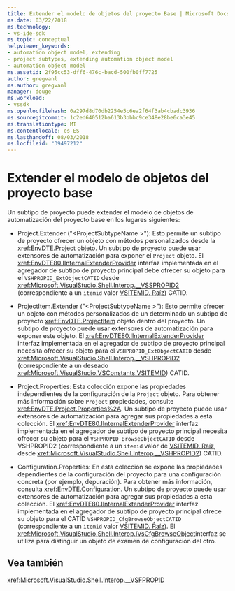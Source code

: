 ```yaml
---
title: Extender el modelo de objetos del proyecto Base | Microsoft Docs
ms.date: 03/22/2018
ms.technology:
- vs-ide-sdk
ms.topic: conceptual
helpviewer_keywords:
- automation object model, extending
- project subtypes, extending automation object model
- automation object model
ms.assetid: 2f95cc53-dff6-476c-bacd-500fb0ff7725
author: gregvanl
ms.author: gregvanl
manager: douge
ms.workload:
- vssdk
ms.openlocfilehash: 0a297d8d70db2254e5c6ea2f64f3ab4cbadc3936
ms.sourcegitcommit: 1c2ed640512ba613b3bbbc9ce348e28be6ca3e45
ms.translationtype: MT
ms.contentlocale: es-ES
ms.lasthandoff: 08/03/2018
ms.locfileid: "39497212"
---
```

# <a name="extend-the-object-model-of-the-base-project"></a>Extender el modelo de objetos del proyecto base

Un subtipo de proyecto puede extender el modelo de objetos de automatización del proyecto base en los lugares siguientes:

-   Project.Extender ("\<ProjectSubtypeName >"): Esto permite un subtipo de proyecto ofrecer un objeto con métodos personalizados desde la <xref:EnvDTE.Project> objeto. Un subtipo de proyecto puede usar extensores de automatización para exponer el `Project` objeto. El <xref:EnvDTE80.IInternalExtenderProvider> interfaz implementada en el agregador de subtipo de proyecto principal debe ofrecer su objeto para el `VSHPROPID_ExtObjectCATID` desde <xref:Microsoft.VisualStudio.Shell.Interop.__VSSPROPID2> (correspondiente a un `itemid` valor [VSITEMID. Raíz](<xref:Microsoft.VisualStudio.VSConstants.VSITEMID#Microsoft_VisualStudio_VSConstants_VSITEMID_Root>)) CATID.

-   ProjectItem.Extender ("\<ProjectSubtypeName >"): Esto permite ofrecer un objeto con métodos personalizados de un determinado un subtipo de proyecto <xref:EnvDTE.ProjectItem> objeto dentro del proyecto. Un subtipo de proyecto puede usar extensores de automatización para exponer este objeto. El <xref:EnvDTE80.IInternalExtenderProvider> interfaz implementada en el agregador de subtipo de proyecto principal necesita ofrecer su objeto para el `VSHPROPID_ExtObjectCATID` desde <xref:Microsoft.VisualStudio.Shell.Interop.__VSHPROPID2> (correspondiente a un deseado <xref:Microsoft.VisualStudio.VSConstants.VSITEMID>) CATID.

-   Project.Properties: Esta colección expone las propiedades independientes de la configuración de la `Project` objeto. Para obtener más información sobre `Project` propiedades, consulte <xref:EnvDTE.Project.Properties%2A>. Un subtipo de proyecto puede usar extensores de automatización para agregar sus propiedades a esta colección. El <xref:EnvDTE80.IInternalExtenderProvider> interfaz implementada en el agregador de subtipo de proyecto principal necesita ofrecer su objeto para el `VSHPROPID_BrowseObjectCATID` desde VSHPROPID2 (correspondiente a un `itemid` valor de [VSITEMID. Raíz](<xref:Microsoft.VisualStudio.VSConstants.VSITEMID#Microsoft_VisualStudio_VSConstants_VSITEMID_Root>), desde <xref:Microsoft.VisualStudio.Shell.Interop.__VSHPROPID2>) CATID.

-   Configuration.Properties: En esta colección se expone las propiedades dependientes de la configuración del proyecto para una configuración concreta (por ejemplo, depuración). Para obtener más información, consulta <xref:EnvDTE.Configuration>. Un subtipo de proyecto puede usar extensores de automatización para agregar sus propiedades a esta colección. El <xref:EnvDTE80.IInternalExtenderProvider> interfaz implementada en el agregador de subtipo de proyecto principal ofrece su objeto para el CATID `VSHPROPID_CfgBrowseObjectCATID` (correspondiente a un `itemid` valor [VSITEMID. Raíz](<xref:Microsoft.VisualStudio.VSConstants.VSITEMID#Microsoft_VisualStudio_VSConstants_VSITEMID_Root>)). El <xref:Microsoft.VisualStudio.Shell.Interop.IVsCfgBrowseObject>interfaz se utiliza para distinguir un objeto de examen de configuración del otro.

## <a name="see-also"></a>Vea también

<xref:Microsoft.VisualStudio.Shell.Interop.__VSFPROPID>